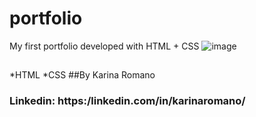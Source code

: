 # portfolio
My first portfolio developed with HTML + CSS
![image](https://portfolio-git-main-karinaromano-dev.vercel.app/)
##
*HTML
*CSS
##By Karina Romano
### Linkedin: https:/linkedin.com/in/karinaromano/
